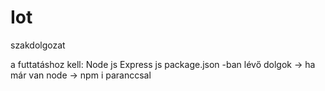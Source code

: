 # Iot
szakdolgozat

a futtatáshoz kell:
Node js
Express js
package.json -ban lévő dolgok -> ha már van node -> npm i paranccsal

